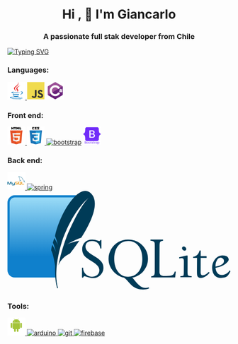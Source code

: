
<h1 align="center">Hi , 👋 I'm Giancarlo</h1>
<h3 align="center">A passionate full stak developer from Chile</h3>

<a href="https://git.io/typing-svg"><img src="https://readme-typing-svg.demolab.com?font=Fira+Code&pause=1000&width=435&lines=I+have+developed+software+with;++the+following+technologies%3A" alt="Typing SVG" /></a>

<p align="left">
</p>

<h3 align="left">Languages:</h3>
<a href="https://www.java.com" target="_blank" rel="noreferrer"> <img src="https://raw.githubusercontent.com/devicons/devicon/master/icons/java/java-original.svg" alt="java" width="40" height="40"/> </a>
 <a href="https://developer.mozilla.org/en-US/docs/Web/JavaScript" target="_blank" rel="noreferrer"> <img src="https://raw.githubusercontent.com/devicons/devicon/master/icons/javascript/javascript-original.svg" alt="javascript" width="40" height="40"/></a> 
 <a href="https://www.w3schools.com/cs/" target="_blank" rel="noreferrer"> <img src="https://raw.githubusercontent.com/devicons/devicon/master/icons/csharp/csharp-original.svg" alt="csharp" width="40" height="40"/> </a>    

<h3 align="left">Front end:</h3>
 <a href="https://www.w3.org/html/" target="_blank" rel="noreferrer"> <img src="https://raw.githubusercontent.com/devicons/devicon/master/icons/html5/html5-original-wordmark.svg" alt="html5" width="40" height="40"/> </a> 
  <a href="https://www.w3schools.com/css/" target="_blank" rel="noreferrer"> <img src="https://raw.githubusercontent.com/devicons/devicon/master/icons/css3/css3-original-wordmark.svg" alt="css3" width="40" height="40"/> </a>
   <a href="https://getbootstrap.com" target="_blank" rel="noreferrer"> <img src="https://w7.pngwing.com/pngs/628/224/png-transparent-bootstrap-plain-wordmark-logo-icon.png" alt="bootstrap" width="40" height="40"/></a>
  <a href="https://getbootstrap.com" target="_blank" rel="noreferrer"> <img src="https://raw.githubusercontent.com/devicons/devicon/master/icons/bootstrap/bootstrap-plain-wordmark.svg" alt="bootstrap" width="40" height="40"/></a>
 
<h3 align="left">Back end:</h3>
 <a href="https://www.mysql.com/" target="_blank" rel="noreferrer"> <img src="https://raw.githubusercontent.com/devicons/devicon/master/icons/mysql/mysql-original-wordmark.svg" alt="mysql" width="40" height="40"/> </a>
 <a href="https://spring.io/" target="_blank" rel="noreferrer"> <img src="https://www.vectorlogo.zone/logos/springio/springio-icon.svg" alt="spring" width="40" height="40"/> </a>
 <svg xmlns="http://www.w3.org/2000/svg" width="2500" height="1113" preserveAspectRatio="xMidYMid" viewBox="0 0 512 228" id="sqlite">
  <defs>
    <linearGradient id="a" x1="57.662%" x2="57.662%" y1="2.046%" y2="94.439%">
      <stop offset="0%" stop-color="#97D9F6"></stop>
      <stop offset="92.024%" stop-color="#0F80CC"></stop>
      <stop offset="100%" stop-color="#0F80CC"></stop>
    </linearGradient>
  </defs>
  <path fill="#003B57" d="M194.52 112.044c-6.821 0-12.368 2.02-16.62 6.055-4.251 4.04-6.408 9.335-6.408 15.824 0 3.362.535 6.428 1.59 9.237 1.056 2.815 2.699 5.423 4.907 7.78 2.208 2.358 6.628 5.561 13.215 9.635 8.084 4.934 13.373 8.939 15.912 12.066 2.54 3.124 3.801 6.398 3.801 9.812 0 4.57-1.504 8.219-4.597 10.961-3.097 2.744-7.24 4.11-12.375 4.11-5.417 0-10.136-1.909-14.188-5.7-4.052-3.798-6.098-8.821-6.144-15.117h-2.52v22.851h2.52c.77-2.164 1.834-3.27 3.227-3.27.67 0 2.24.461 4.685 1.325 5.949 2.117 10.834 3.138 14.674 3.138 6.617 0 12.266-2.317 16.972-7.027 4.7-4.708 7.072-10.387 7.072-17.017 0-5.14-1.566-9.715-4.64-13.701-3.075-3.992-9.054-8.635-17.99-13.967-7.689-4.62-12.68-8.382-14.983-11.315-2.307-2.929-3.492-6.169-3.492-9.724 0-3.845 1.413-6.934 4.199-9.238 2.786-2.305 6.437-3.447 11.006-3.447 5.14 0 9.426 1.526 12.817 4.597 3.388 3.076 5.347 7.339 5.923 12.817h2.52v-19.8h-2.343c-.287 1.009-.552 1.654-.796 1.944-.237.288-.693.442-1.37.442-.815 0-2.268-.343-4.332-1.017-4.42-1.488-8.495-2.254-12.243-2.254zm82.342 0c-8.311 0-15.857 1.96-22.674 5.879-6.828 3.912-12.233 9.345-16.221 16.265-3.987 6.92-5.967 14.268-5.967 22.1 0 10.52 3.444 19.894 10.387 28.11 6.946 8.21 15.27 13.326 24.928 15.293 2.208 1.15 5.367 4.12 9.503 8.928 4.66 5.425 8.603 9.338 11.845 11.668a35.592 35.592 0 0 0 10.43 5.172c3.7 1.126 7.699 1.68 12.023 1.68 5.237 0 9.925-.911 14.055-2.785l-.928-2.299c-2.397.865-4.954 1.282-7.646 1.282-3.655 0-7.348-1.205-11.05-3.624-3.697-2.426-8.32-7.053-13.834-13.879-2.592-3.27-4.381-5.334-5.393-6.143 10.568-2.064 19.257-7.185 26.034-15.382 6.774-8.192 10.165-17.542 10.165-28.022 0-12.442-4.427-22.9-13.215-31.425-8.796-8.527-19.612-12.818-32.442-12.818zm51.403 0l.133 2.696c5.533 0 8.633 1.63 9.326 4.906.258 1.173.376 3.337.397 6.453l-.044 59.625c-.046 4.453-.68 7.296-1.9 8.53-1.222 1.225-3.287 1.993-6.276 2.298l-.133 2.697h55.16l1.415-13.525h-2.52c-.72 3.684-2.369 6.324-4.994 7.823-2.633 1.51-7.288 2.254-14.011 2.254h-5.216c-6.05 0-9.55-2.187-10.475-6.586-.19-.87-.256-1.803-.265-2.828l.22-60.288c0-4.446.561-7.425 1.725-8.884 1.175-1.453 3.295-2.266 6.364-2.475l-.132-2.696h-28.774zm-50.52 3.27c9.375 0 17.028 3.693 22.94 11.139 5.91 7.449 8.84 17.658 8.84 30.586 0 12.25-2.972 22.058-8.928 29.436-5.957 7.376-13.884 11.05-23.735 11.05-9.464 0-17.139-3.789-23.028-11.403-5.884-7.615-8.795-17.501-8.795-29.658 0-12.492 2.947-22.492 8.884-29.967 5.933-7.466 13.878-11.182 23.823-11.182zm126.852 12.819c-1.346 0-2.371.454-3.138 1.37-.785.912-1.026 2.017-.752 3.359.265 1.302 1 2.442 2.166 3.403 1.16.96 2.411 1.459 3.757 1.459 1.301 0 2.293-.499 3.005-1.459.713-.96.93-2.101.663-3.403-.274-1.342-.983-2.447-2.077-3.36-1.107-.915-2.323-1.37-3.624-1.37zm36.375 9.149c-2.286 8.794-7.241 13.553-14.85 14.32l.088 2.52h8.884l-.177 29.79c.014 5.093.17 8.484.53 10.21.876 4.131 3.574 6.232 8.089 6.232 6.533 0 13.385-3.98 20.552-11.934l-2.165-1.856c-5.175 5.238-9.75 7.867-13.746 7.867-2.456 0-3.978-1.412-4.553-4.199-.157-.677-.22-1.468-.22-2.387l.088-33.723h13.569l-.133-4.023h-13.392v-12.817h-2.564zm52.464 11.226c-7.59 0-13.763 3.685-18.563 11.006-4.775 7.333-6.253 15.458-4.376 24.398 1.105 5.236 3.306 9.294 6.674 12.154 3.363 2.86 7.629 4.288 12.73 4.288 4.748 0 11.36-1.203 14.143-3.625 2.79-2.42 5.36-6.342 7.735-11.712l-1.9-1.99c-3.788 6.968-11.43 10.476-17.194 10.476-7.924 0-12.777-4.348-14.586-12.995a31.614 31.614 0 0 1-.53-3.536c9.427-1.492 16.571-4.135 21.392-7.955 4.818-3.823 9.655-7.875 8.752-12.155-.538-2.544-1.858-4.544-3.89-6.055-2.058-1.511-7.4-2.299-10.387-2.299zm-82.96.31l-16.354 3.757v2.917l5.657-.707c2.74 0 4.353 1.24 4.862 3.712.171.827.28 1.99.31 3.448l-.178 26.74c-.045 3.7-.456 5.851-1.281 6.497-.833.647-3.029.973-6.586.973l-.088 2.519h25.944l-.044-2.52c-3.605 0-5.942-.284-6.983-.84-1.024-.55-1.73-1.555-2.033-3.093-.235-1.108-.338-3.018-.354-5.657l.089-37.746h-2.962zm78.806 4.95c1.579 0 3.104.61 4.64 1.812 1.516 1.198 2.439 2.53 2.741 3.978 1.48 7.11-4.823 12.024-19.006 14.762-.404-5.183.494-9.89 2.785-14.143 2.274-4.25 5.235-6.409 8.84-6.409z"></path>
  <path fill="#0F80CC" d="M157.888 9.952H17.15C7.717 9.952 0 17.67 0 27.102V182.31c0 9.432 7.717 17.15 17.15 17.15h92.693c-1.052-46.122 14.698-135.63 48.045-189.508z"></path>
  <path fill="url(#a)" d="M152.775 14.955H17.15c-6.698 0-12.148 5.449-12.148 12.148v143.883c30.716-11.788 76.817-21.96 108.693-21.498 6.406-33.494 25.232-99.134 39.08-134.533z"></path>
  <path fill="#003B57" d="M190.715 4.872c-9.639-8.595-21.31-5.143-32.827 5.08-1.71 1.518-3.416 3.203-5.113 5.003-19.704 20.903-37.994 59.62-43.676 89.19 2.214 4.489 3.943 10.217 5.081 14.593.292 1.122.555 2.176.766 3.072.5 2.122.769 3.497.769 3.497s-.177-.668-.902-2.77c-.138-.403-.292-.843-.474-1.361a15.78 15.78 0 0 0-.304-.752c-1.285-2.988-4.84-9.294-6.405-12.04a300.723 300.723 0 0 0-3.511 10.983c4.517 8.265 7.27 22.429 7.27 22.429s-.239-.918-1.374-4.122c-1.008-2.833-6.027-11.628-7.216-13.684-2.034 7.509-2.842 12.578-2.113 13.812 1.415 2.391 2.762 6.518 3.946 11.081 2.673 10.28 4.53 22.796 4.53 22.796s.06.83.162 2.106c-.372 8.633-.149 17.584.52 25.674.885 10.71 2.552 19.91 4.677 24.834l1.443-.786c-3.12-9.701-4.388-22.414-3.833-37.076.84-22.41 5.997-49.437 15.526-77.606 16.1-42.523 38.436-76.641 58.879-92.935-18.633 16.828-43.851 71.297-51.4 91.467-8.453 22.588-14.443 43.784-18.053 64.092 6.229-19.039 26.368-27.222 26.368-27.222s9.877-12.182 21.42-29.586c-6.914 1.577-18.268 4.277-22.071 5.875-5.61 2.353-7.121 3.156-7.121 3.156s18.17-11.066 33.76-16.076c21.44-33.768 44.799-81.74 21.276-102.724"></path>
</svg>

<h3 align="left">Tools:</h3>
<p align="left"> <a href="https://developer.android.com" target="_blank" rel="noreferrer"> <img src="https://raw.githubusercontent.com/devicons/devicon/master/icons/android/android-original-wordmark.svg" alt="android" width="40" height="40"/> </a> 
 <a href="https://www.arduino.cc/" target="_blank" rel="noreferrer"> <img src="https://cdn.worldvectorlogo.com/logos/arduino-1.svg" alt="arduino" width="40" height="40"/> </a>
  <a href="https://git-scm.com/" target="_blank" rel="noreferrer"> <img src="https://www.vectorlogo.zone/logos/git-scm/git-scm-icon.svg" alt="git" width="40" height="40"/> </a>
<a href="https://firebase.google.com/" target="_blank" rel="noreferrer"> <img src="https://www.vectorlogo.zone/logos/firebase/firebase-icon.svg" alt="firebase" width="40" height="40"/> </a></p>
